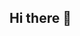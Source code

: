 ## Hi there 👋

<!--
# 👋 Hi, I'm Wis-beau

💼 Business & Data Professional | 🛡️ Cybersecurity Learner  
🔍 Exploring the intersection of data, business operations, and digital security

---

## 👩‍💻 About Me

With over a decade of experience across **real estate, data analysis, and customer operations**, I’m now developing hands-on cybersecurity skills with a focus on **threat intelligence and OSINT**.

I bring a business-savvy approach to understanding security risks in real-world environments.

---

## 🧩 Featured Projects

| Project | Description | Tools Used |
|--------|-------------|------------|
| [APT33 Threat Intel Case Study](https://github.com/YOUR-USERNAME/apt33-threat-intel-project) | Passive recon, attack simulation, and MITRE ATT&CK mapping using a real university target | theHarvester, Shodan, crt.sh, MITRE |
| [Cyber Learning Log](#) | Documentation of my training, practice labs, and career pivot journal | Markdown, PDF, GitHub |

---

## 🔧 Core Skill Areas

- 🛡️ **Cybersecurity:** Threat intelligence · MITRE ATT&CK · OSINT tools · Reconnaissance · Risk reporting  
- 📊 **Data Analytics:** Excel · Power BI · PostgreSQL  
- 🤝 **Business Operations:** Customer strategy · Digital systems · CRM workflows

---

## 🌱 Current Learning Focus

- MITRE ATT&CK + threat actor mapping  
- Cybersecurity report writing  
- OSINT tools and case study simulations  
- Cloud and web security basics

---

## 📫 Let’s Connect

- 🔗 [LinkedIn](https://linkedin.com/in/YOUR-LINKEDIN)
- 📂 [GitHub Projects](https://github.com/YOUR-USERNAME?tab=repositories)

---

> “Security is not just technical—it’s strategic. I’m learning to bridge both.”

-->
